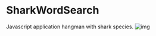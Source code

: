 # SharkWordSearch
Javascript application hangman with shark species. 
![img](https://i.ibb.co/PTk648P/sharksearch.png)
